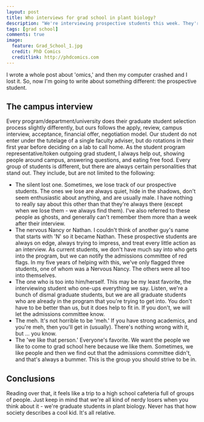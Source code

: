 ```yaml
---
layout: post
title: Who interviews for grad school in plant biology?
description: "We're interviewing prospective students this week. They're all great academically. In terms of personality, they fit in a few groups."
tags: [grad school]
comments: true
image:
  feature: Grad_School_1.jpg
  credit: PhD Comics
  creditlink: http://phdcomics.com
---
```

I wrote a whole post about 'omics,' and then my computer crashed and I lost it. So, now I'm going to write about something different: the prospective student.

## The campus interview

Every program/department/university does their graduate student selection process slightly differently, but ours follows the apply, review, campus interview, acceptance, financial offer, negotiation model. Our student do not enter under the tutelage of a single faculty adviser, but do rotations in their first year before deciding on a lab to call home. As the student program representative/token outgoing grad student, I always help out, showing people around campus, answering questions, and eating free food. Every group of students is different, but there are always certain personalities that stand out. They include, but are not limited to the following:

- The silent lost one. Sometimes, we lose track of our prospective students. The ones we lose are always quiet, hide in the shadows, don't seem enthusiastic about anything, and are usually male. I have nothing to really say about this other than that they're always there (except when we lose them - we always find them). I've also referred to these people as ghosts, and generally can't remember them more than a week after their interview.
- The nervous Nancy or Nathan. I couldn't think of another guy's name that starts with 'N' so it became Nathan. These prospective students are always on edge, always trying to impress, and treat every little action as an interview. As current students, we don't have much say into who gets into the program, but we can notify the admissions committee of red flags. In my five years of helping with this, we've only flagged three students, one of whom was a Nervous Nancy. The others were all too into themselves.
- The one who is too into him/herself. This may be my least favorite, the interviewing student who one-ups everything we say. Listen, we're a bunch of dismal graduate students, but we are all graduate students who are already in the program that you're trying to get into. You don't have to be better than us, but it does help to fit in. If you don't, we will let the admissions committee know. 
- The meh. It's not horrible to be 'meh.' If you have strong academics, and you're meh, then you'll get in (usually). There's nothing wrong with it, but ... you know.
- The 'we like that person.' Everyone's favorite. We want the people we like to come to grad school here because we like them. Sometimes, we like people and then we find out that the admissions committee didn't, and that's always a bummer. This is the group you should strive to be in.

## Conclusions

Reading over that, it feels like a trip to a high school cafeteria full of groups of people. Just keep in mind that we're all kind of nerdy losers when you think about it - we're graduate students in plant biology. Never has that how society describes a cool kid. It's all relative.